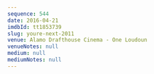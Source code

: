 ```yaml
---
sequence: 544
date: 2016-04-21
imdbId: tt1853739
slug: youre-next-2011
venue: Alamo Drafthouse Cinema - One Loudoun
venueNotes: null
medium: null
mediumNotes: null
---
```

